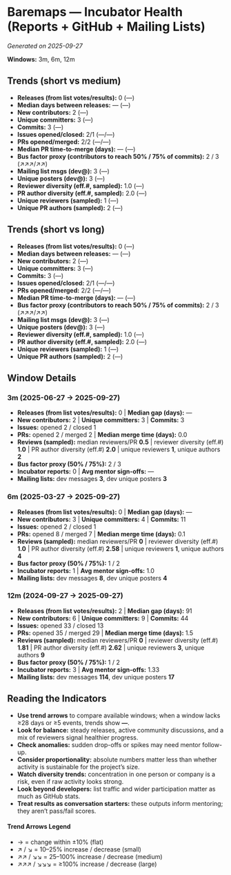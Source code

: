 # Baremaps — Incubator Health (Reports + GitHub + Mailing Lists)
_Generated on 2025-09-27_

**Windows:** 3m, 6m, 12m

## Trends (short vs medium)

- **Releases (from list votes/results):** 0 (—)
- **Median days between releases:** — (—)
- **New contributors:** 2 (—)
- **Unique committers:** 3 (—)
- **Commits:** 3 (—)
- **Issues opened/closed:** 2/1 (—/—)
- **PRs opened/merged:** 2/2 (—/—)
- **Median PR time-to-merge (days):** — (—)
- **Bus factor proxy (contributors to reach 50% / 75% of commits):** 2 / 3 (↗↗↗/↗↗)
- **Mailing list msgs (dev@):** 3 (—)
- **Unique posters (dev@):** 3 (—)
- **Reviewer diversity (eff.#, sampled):** 1.0 (—)
- **PR author diversity (eff.#, sampled):** 2.0 (—)
- **Unique reviewers (sampled):** 1 (—)
- **Unique PR authors (sampled):** 2 (—)

## Trends (short vs long)

- **Releases (from list votes/results):** 0 (—)
- **Median days between releases:** — (—)
- **New contributors:** 2 (—)
- **Unique committers:** 3 (—)
- **Commits:** 3 (—)
- **Issues opened/closed:** 2/1 (—/—)
- **PRs opened/merged:** 2/2 (—/—)
- **Median PR time-to-merge (days):** — (—)
- **Bus factor proxy (contributors to reach 50% / 75% of commits):** 2 / 3 (↗↗↗/↗↗)
- **Mailing list msgs (dev@):** 3 (—)
- **Unique posters (dev@):** 3 (—)
- **Reviewer diversity (eff.#, sampled):** 1.0 (—)
- **PR author diversity (eff.#, sampled):** 2.0 (—)
- **Unique reviewers (sampled):** 1 (—)
- **Unique PR authors (sampled):** 2 (—)

## Window Details
### 3m  (2025-06-27 → 2025-09-27)
- **Releases (from list votes/results):** 0  |  **Median gap (days):** —
- **New contributors:** 2  |  **Unique committers:** 3  |  **Commits:** 3
- **Issues:** opened 2 / closed 1
- **PRs:** opened 2 / merged 2  |  **Median merge time (days):** 0.0
- **Reviews (sampled):** median reviewers/PR **0.5**  |  reviewer diversity (eff.#) **1.0**  |  PR author diversity (eff.#) **2.0**  |  unique reviewers **1**, unique authors **2**
- **Bus factor proxy (50% / 75%):** 2 / 3
- **Incubator reports:** 0  |  **Avg mentor sign-offs:** —
- **Mailing lists:** dev messages **3**, dev unique posters **3**

### 6m  (2025-03-27 → 2025-09-27)
- **Releases (from list votes/results):** 0  |  **Median gap (days):** —
- **New contributors:** 3  |  **Unique committers:** 4  |  **Commits:** 11
- **Issues:** opened 2 / closed 1
- **PRs:** opened 8 / merged 7  |  **Median merge time (days):** 0.1
- **Reviews (sampled):** median reviewers/PR **0**  |  reviewer diversity (eff.#) **1.0**  |  PR author diversity (eff.#) **2.58**  |  unique reviewers **1**, unique authors **4**
- **Bus factor proxy (50% / 75%):** 1 / 2
- **Incubator reports:** 1  |  **Avg mentor sign-offs:** 1.0
- **Mailing lists:** dev messages **8**, dev unique posters **4**

### 12m  (2024-09-27 → 2025-09-27)
- **Releases (from list votes/results):** 2  |  **Median gap (days):** 91
- **New contributors:** 6  |  **Unique committers:** 9  |  **Commits:** 44
- **Issues:** opened 33 / closed 13
- **PRs:** opened 35 / merged 29  |  **Median merge time (days):** 1.5
- **Reviews (sampled):** median reviewers/PR **0**  |  reviewer diversity (eff.#) **1.81**  |  PR author diversity (eff.#) **2.62**  |  unique reviewers **3**, unique authors **9**
- **Bus factor proxy (50% / 75%):** 1 / 2
- **Incubator reports:** 3  |  **Avg mentor sign-offs:** 1.33
- **Mailing lists:** dev messages **114**, dev unique posters **17**

## Reading the Indicators
- **Use trend arrows** to compare available windows; when a window lacks ≥28 days or ≥5 events, trends show **—**.
- **Look for balance:** steady releases, active community discussions, and a mix of reviewers signal healthier progress.
- **Check anomalies:** sudden drop-offs or spikes may need mentor follow-up.
- **Consider proportionality:** absolute numbers matter less than whether activity is sustainable for the project’s size.
- **Watch diversity trends:** concentration in one person or company is a risk, even if raw activity looks strong.
- **Look beyond developers:** list traffic and wider participation matter as much as GitHub stats.
- **Treat results as conversation starters:** these outputs inform mentoring; they aren’t pass/fail scores.

#### Trend Arrows Legend
- →  = change within ±10% (flat)
- ↗ / ↘ = 10–25% increase / decrease (small)
- ↗↗ / ↘↘ = 25–100% increase / decrease (medium)
- ↗↗↗ / ↘↘↘ = ≥100% increase / decrease (large)
